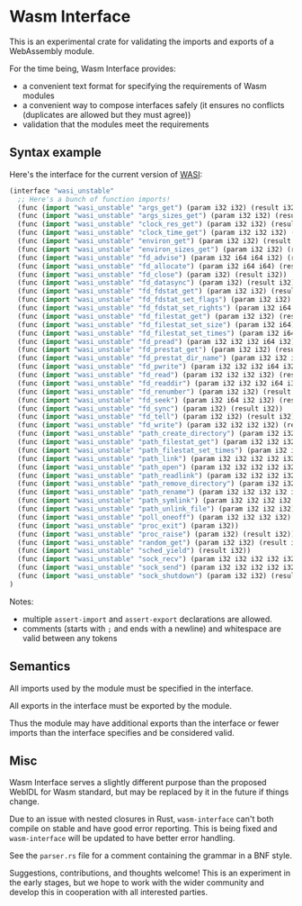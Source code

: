 # Wasm Interface

This is an experimental crate for validating the imports and exports of a WebAssembly module.

For the time being, Wasm Interface provides:

- a convenient text format for specifying the requirements of Wasm modules
- a convenient way to compose interfaces safely (it ensures no conflicts (duplicates are allowed but they must agree))
- validation that the modules meet the requirements

## Syntax example

Here's the interface for the current version of [WASI](https://github.com/WebAssembly/WASI):

```lisp
(interface "wasi_unstable"
  ;; Here's a bunch of function imports!
  (func (import "wasi_unstable" "args_get") (param i32 i32) (result i32))
  (func (import "wasi_unstable" "args_sizes_get") (param i32 i32) (result i32))
  (func (import "wasi_unstable" "clock_res_get") (param i32 i32) (result i32))
  (func (import "wasi_unstable" "clock_time_get") (param i32 i32 i32) (result i32))
  (func (import "wasi_unstable" "environ_get") (param i32 i32) (result i32))
  (func (import "wasi_unstable" "environ_sizes_get") (param i32 i32) (result i32))
  (func (import "wasi_unstable" "fd_advise") (param i32 i64 i64 i32) (result i32))
  (func (import "wasi_unstable" "fd_allocate") (param i32 i64 i64) (result i32))
  (func (import "wasi_unstable" "fd_close") (param i32) (result i32))
  (func (import "wasi_unstable" "fd_datasync") (param i32) (result i32))
  (func (import "wasi_unstable" "fd_fdstat_get") (param i32 i32) (result i32))
  (func (import "wasi_unstable" "fd_fdstat_set_flags") (param i32 i32) (result i32))
  (func (import "wasi_unstable" "fd_fdstat_set_rights") (param i32 i64 i64) (result i32))
  (func (import "wasi_unstable" "fd_filestat_get") (param i32 i32) (result i32))
  (func (import "wasi_unstable" "fd_filestat_set_size") (param i32 i64) (result i32))
  (func (import "wasi_unstable" "fd_filestat_set_times") (param i32 i64 i64 i32) (result i32))
  (func (import "wasi_unstable" "fd_pread") (param i32 i32 i32 i64 i32) (result i32))
  (func (import "wasi_unstable" "fd_prestat_get") (param i32 i32) (result i32))
  (func (import "wasi_unstable" "fd_prestat_dir_name") (param i32 i32 i32) (result i32))
  (func (import "wasi_unstable" "fd_pwrite") (param i32 i32 i32 i64 i32) (result i32))
  (func (import "wasi_unstable" "fd_read") (param i32 i32 i32 i32) (result i32))
  (func (import "wasi_unstable" "fd_readdir") (param i32 i32 i32 i64 i32) (result i32))
  (func (import "wasi_unstable" "fd_renumber") (param i32 i32) (result i32))
  (func (import "wasi_unstable" "fd_seek") (param i32 i64 i32 i32) (result i32))
  (func (import "wasi_unstable" "fd_sync") (param i32) (result i32))
  (func (import "wasi_unstable" "fd_tell") (param i32 i32) (result i32))
  (func (import "wasi_unstable" "fd_write") (param i32 i32 i32 i32) (result i32))
  (func (import "wasi_unstable" "path_create_directory") (param i32 i32 i32) (result i32))
  (func (import "wasi_unstable" "path_filestat_get") (param i32 i32 i32 i32 i32) (result i32))
  (func (import "wasi_unstable" "path_filestat_set_times") (param i32 i32 i32 i32 i64 i64 i32) (result i32))
  (func (import "wasi_unstable" "path_link") (param i32 i32 i32 i32 i32 i32 i32) (result i32))
  (func (import "wasi_unstable" "path_open") (param i32 i32 i32 i32 i32 i64 i64 i32 i32) (result i32))
  (func (import "wasi_unstable" "path_readlink") (param i32 i32 i32 i32 i32 i32) (result i32))
  (func (import "wasi_unstable" "path_remove_directory") (param i32 i32 i32) (result i32))
  (func (import "wasi_unstable" "path_rename") (param i32 i32 i32 i32 i32 i32) (result i32))
  (func (import "wasi_unstable" "path_symlink") (param i32 i32 i32 i32 i32) (result i32))
  (func (import "wasi_unstable" "path_unlink_file") (param i32 i32 i32) (result i32))
  (func (import "wasi_unstable" "poll_oneoff") (param i32 i32 i32 i32) (result i32))
  (func (import "wasi_unstable" "proc_exit") (param i32))
  (func (import "wasi_unstable" "proc_raise") (param i32) (result i32))
  (func (import "wasi_unstable" "random_get") (param i32 i32) (result i32))
  (func (import "wasi_unstable" "sched_yield") (result i32))
  (func (import "wasi_unstable" "sock_recv") (param i32 i32 i32 i32 i32 i32) (result i32))
  (func (import "wasi_unstable" "sock_send") (param i32 i32 i32 i32 i32) (result i32))
  (func (import "wasi_unstable" "sock_shutdown") (param i32 i32) (result i32))
)
```


Notes:
- multiple `assert-import` and `assert-export` declarations are allowed.
- comments (starts with `;` and ends with a newline) and whitespace are valid between any tokens

## Semantics

All imports used by the module must be specified in the interface.

All exports in the interface must be exported by the module.

Thus the module may have additional exports than the interface or fewer imports than the interface specifies and be considered valid.


## Misc

Wasm Interface serves a slightly different purpose than the proposed WebIDL for Wasm standard, but may be replaced by it in the future if things change.

Due to an issue with nested closures in Rust, `wasm-interface` can't both compile on stable and have good error reporting. This is being fixed and `wasm-interface` will be updated to have better error handling.

See the `parser.rs` file for a comment containing the grammar in a BNF style.

Suggestions, contributions, and thoughts welcome! This is an experiment in the early stages, but we hope to work with the wider community and develop this in cooperation with all interested parties.

